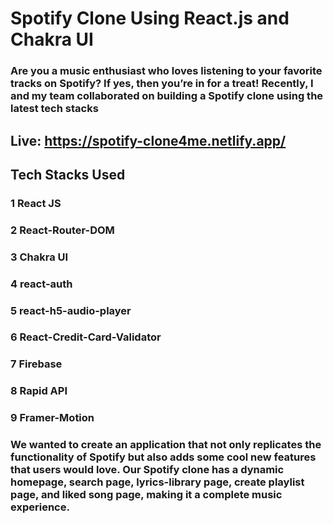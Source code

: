 # Spotify Clone Using React.js and Chakra UI

### Are you a music enthusiast who loves listening to your favorite tracks on Spotify? If yes, then you’re in for a treat! Recently, I and my team collaborated on building a Spotify clone using the latest tech stacks

## Live: https://spotify-clone4me.netlify.app/

## Tech Stacks Used

### 1 React JS
### 2 React-Router-DOM
### 3 Chakra UI
### 4 react-auth
### 5 react-h5-audio-player
### 6 React-Credit-Card-Validator
### 7 Firebase
### 8 Rapid API
### 9 Framer-Motion

### We wanted to create an application that not only replicates the functionality of Spotify but also adds some cool new features that users would love. Our Spotify clone has a dynamic homepage, search page, lyrics-library page, create playlist page, and liked song page, making it a complete music experience.


